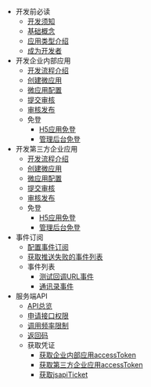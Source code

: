 - 开发前必读
  - [开发须知](/develop-doc/before-develop/notes.md)
  - [基础概念](/develop-doc/before-develop/concept.md)
  - [应用类型介绍](/develop-doc/before-develop/apptypes.md)
  - [成为开发者](/develop-doc/before-develop/become_a_developer.md)
- 开发企业内部应用
  - [开发流程介绍](/develop-doc/internal-apps/flow.md)
  - [创建微应用](/develop-doc/internal-apps/create_app.md)
  - [微应用配置](/develop-doc/internal-apps/configuration.md)
  - [提交审核](/develop-doc/internal-apps/submit.md)
  - [审核发布](/develop-doc/internal-apps/publish.md)
  - 免登
    - [H5应用免登](/develop-doc/internal-apps/login/app_login.md)
    - [管理后台免登](/develop-doc/internal-apps/login/backend_login.md)
- 开发第三方企业应用
  - [开发流程介绍](/develop-doc/third-apps/flow.md)
  - [创建微应用](/develop-doc/third-apps/create_app.md)
  - [微应用配置](/develop-doc/third-apps/configuration.md)
  - [提交审核](/develop-doc/third-apps/submit.md)
  - [审核发布](/develop-doc/third-apps/publish.md)
  - 免登
    - [H5应用免登](/develop-doc/third-apps/login/app_login.md)
    - [管理后台免登](/develop-doc/third-apps/login/backend_login.md)
- 事件订阅
  - [配置事件订阅](/develop-doc/subcription/configuration.md)
  - [获取推送失败的事件列表](/develop-doc/subcription/get_failed_event.md)
  - 事件列表
    - [测试回调URL事件](/develop-doc/subcription/events/test_callback_event.md)
    - [通讯录事件](/develop-doc/subcription/events/contact_event.md)
- 服务端API
  - [API总览](/develop-doc/server-apis/overview.md)
  - [申请接口权限](/develop-doc/server-apis/api_perm.md)
  - [调用频率限制](/develop-doc/server-apis/access_freq.md)
  - [返回码](/develop-doc/server-apis/return_code.md)
  - 获取凭证
    - [获取企业内部应用accessToken](/develop-doc/server-apis/credentials/get_internal_app_token_api.md)
    - [获取第三方企业应用accessToken](/develop-doc/server-apis/credentials/get_third_app_token_api.md)
    - [获取jsapiTicket](/develop-doc/server-apis/credentials/get_js_ticket_api.md)
